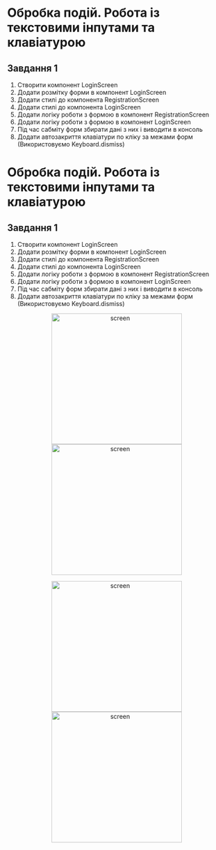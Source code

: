 # Обробка подій. Робота із текстовими інпутами та клавіатурою

## Завдання 1

1. Створити компонент LoginScreen
2. Додати розмітку форми в компонент LoginScreen
3. Додати стилі до компонента RegistrationScreen
4. Додати стилі до компонента LoginScreen
5. Додати логіку роботи з формою в компонент RegistrationScreen
6. Додати логіку роботи з формою в компонент LoginScreen
7. Під час сабміту форм збирати дані з них і виводити в консоль
8. Додати автозакриття клавіатури по кліку за межами форм (Використовуємо Keyboard.dismiss)
# Обробка подій. Робота із текстовими інпутами та клавіатурою

## Завдання 1

1. Створити компонент LoginScreen
2. Додати розмітку форми в компонент LoginScreen
3. Додати стилі до компонента RegistrationScreen
4. Додати стилі до компонента LoginScreen
5. Додати логіку роботи з формою в компонент RegistrationScreen
6. Додати логіку роботи з формою в компонент LoginScreen
7. Під час сабміту форм збирати дані з них і виводити в консоль
8. Додати автозакриття клавіатури по кліку за межами форм (Використовуємо Keyboard.dismiss)


<p align="center">
 <img width="300px" src="https://github.com/user-attachments/assets/2d60f710-835e-4218-bb2e-26bcaf0e0602" alt="screen"/>
 <img width="300px" src="https://github.com/user-attachments/assets/8a49a49f-faec-41ea-a4c7-1926353c17af" alt="screen"/>
</p>
<p align="center">
 <img width="300px" src="https://github.com/user-attachments/assets/1f996a9b-e9a1-4588-b621-3bffaec8c5f3" alt="screen"/>
 <img width="300px" src="https://github.com/user-attachments/assets/76bbad7c-de48-426b-8bd8-a0d1a25ee4e6" alt="screen"/>
</p>
